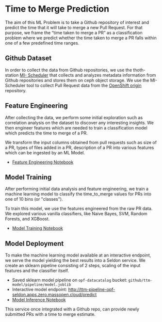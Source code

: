 # Time to Merge Prediction

The aim of this ML Problem is to take a Github repository of interest and predict the time that it will take to merge a new Pull Request. For that purpose, we frame the “time taken to merge a PR” as a classification problem where we predict whether the time taken to merge a PR falls within one of a few predefined time ranges.

## Github Dataset

In order to collect the data from Github repositories, we use the thoth-station [MI- Scheduler](https://github.com/thoth-station/mi-scheduler) that collects and analyzes metadata information from Github repositories and stores them on ceph object storage. We use the MI-Scheduler tool to collect Pull Request data from the [OpenShift origin](https://github.com/openshift/origin) repository.

## Feature Engineering

After collecting the data, we perform some initial exploration such as correlation analysis on the dataset to discover any interesting insights. We then engineer features which are needed to train a classification model which predicts the time to merge of a PR.

We transform the input columns obtained from pull requests such as size of a PR, types of files added in a PR, description of a PR into various features which can be ingested by an ML Model.

   * [Feature Engineering Notebook](../data-sources/oc-github-repo/github_PR_EDA.ipynb)

## Model Training

After performing initial data analysis and feature engineering, we train a machine learning model to classify the time_to_merge values for PRs into one of 10 bins (or "classes").

To train this model, we use the features engineered from the raw PR data. We explored various vanilla classifiers, like Naive Bayes, SVM, Random Forests, and XGBoost.

   * [Model Training Notebook](time_to_merge_model.ipynb)


## Model Deployment

To make the machine learning model available at an interactive endpoint,  we serve the model yielding the best results into a Seldon service. We create an sklearn pipeline consisting of 2 steps, scaling of the input features and the classifier itself.

   * Saved sklearn model pipeline on `opf-datacatalog` bucket: `github/ttm-model/pipeline/model.joblib`
   * Interactive model endpoint: http://ttm-pipeline-opf-seldon.apps.zero.massopen.cloud/predict
   * [Model Inference Notebook](model_inference.ipynb)

This service once integrated with a Github repo, can provide newly submitted PRs with a time to merge estimate.
